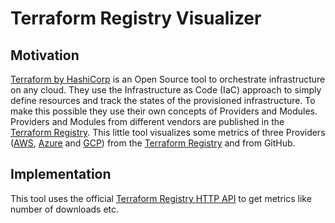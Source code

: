 # Terraform Registry Visualizer
## Motivation
[Terraform by HashiCorp](https://www.terraform.io) is an Open Source tool to orchestrate infrastructure on any cloud. They use the Infrastructure as Code (IaC) approach to simply define resources and track the states of the provisioned infrastructure.
To make this possible they use their own concepts of Providers and Modules.
Providers and Modules from different vendors are published in the [Terraform Registry](https://registry.terraform.io).
This little tool visualizes some metrics of three Providers ([AWS](https://registry.terraform.io/providers/hashicorp/aws/latest), [Azure](https://registry.terraform.io/providers/hashicorp/azurerm/latest) and [GCP](https://registry.terraform.io/providers/hashicorp/google/latest)) from the [Terraform Registry](https://registry.terraform.io) and from GitHub. 

## Implementation
This tool uses the official [Terraform Registry HTTP API](https://www.terraform.io/registry/api-docs) to get metrics like number of downloads etc. 